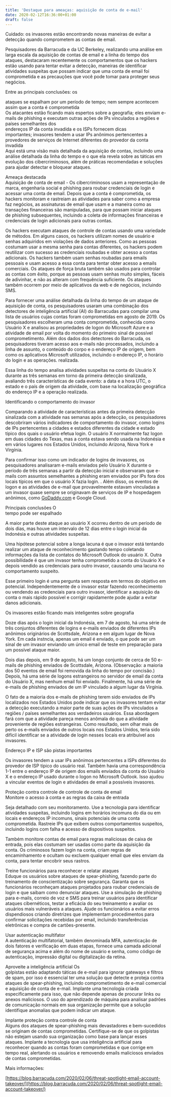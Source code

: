 ```yaml
---
title: 'Destaque para ameaças: aquisição de conta de e-mail'
date: 2020-02-12T16:36:00+01:00
draft: false
---
```


Cuidado: os invasores estão encontrando novas maneiras de evitar a detecção quando comprometem as contas de email.  
  
Pesquisadores da Barracuda e da UC Berkeley, realizando uma análise em larga escala da aquisição de contas de email e a linha do tempo dos ataques, destacaram recentemente os comportamentos que os hackers estão usando para tentar evitar a detecção, maneiras de identificar atividades suspeitas que possam indicar que uma conta de email foi comprometida e as precauções que você pode tomar para proteger seus negócios.  
  
Entre as principais conclusões: os  
  
ataques se espalham por um período de tempo; nem sempre acontecem assim que a conta é comprometida  
Os atacantes estão ficando mais espertos sobre a geografia; eles enviam e-mails de phishing e executam outras ações de IPs vinculados a regiões e países semelhantes dos  
endereços IP da conta invadida e os ISPs fornecem dicas importantes; invasores tendem a usar IPs anônimos pertencentes a provedores de serviços de Internet diferentes do provedor da conta invadida  
Aqui está uma visão mais detalhada da aquisição de contas, incluindo uma análise detalhada da linha do tempo e o que ela revela sobre as táticas em evolução dos cibercriminosos, além de práticas recomendadas e soluções para ajudar detectar e bloquear ataques.  
  
Ameaça destacada  
Aquisição de conta de email - Os cibercriminosos usam a representação de marca, engenharia social e phishing para roubar credenciais de login e acessar uma conta de email. Depois que a conta é comprometida, os hackers monitoram e rastreiam as atividades para saber como a empresa faz negócios, as assinaturas de email que usam e a maneira como as transações financeiras são manipuladas, para que possam iniciar ataques de phishing subsequentes, incluindo a coleta de informações financeiras e credenciais de login adicionais para outras contas.  
  
Os hackers executam ataques de controle de contas usando uma variedade de métodos. Em alguns casos, os hackers utilizam nomes de usuário e senhas adquiridos em violações de dados anteriores. Como as pessoas costumam usar a mesma senha para contas diferentes, os hackers podem reutilizar com sucesso as credenciais roubadas e obter acesso a contas adicionais. Os hackers também usam senhas roubadas para emails pessoais e usam acesso a essa conta para tentar obter acesso a emails comerciais. Os ataques de força bruta também são usados ​​para controlar as contas com êxito, porque as pessoas usam senhas muito simples, fáceis de adivinhar, e não as alteram com frequência suficiente. Os ataques também ocorrem por meio de aplicativos da web e de negócios, incluindo SMS.  
  
Para fornecer uma análise detalhada da linha do tempo de um ataque de aquisição de conta, os pesquisadores usaram uma combinação dos detectores de inteligência artificial (AI) do Barracudas para compilar uma lista de usuários cujas contas foram comprometidas em agosto de 2019. Os pesquisadores escolheram uma conta comprometida, conhecida como Usuário X e analisou as propriedades de logon do Microsoft Azure e a atividade de email por volta do momento do primeiro sinal de possível comprometimento. Além dos dados dos detectores do Barracuda, os pesquisadores tiveram acesso aos e-mails não processados, incluindo a linha de assunto, o conteúdo do corpo e o endereço IP de origem, bem como os aplicativos Microsoft utilizados, incluindo o endereço IP, o horário do login e as operações. realizada.  
  
Essa linha do tempo analisa atividades suspeitas na conta do Usuário X durante as três semanas em torno da primeira detecção sinalizada, avaliando três características de cada evento: a data e a hora UTC, o estado e o país de origem da atividade, com base na localização geográfica do endereço IP e a operação realizada.  
  
Identificando o comportamento do invasor  
  
Comparando a atividade de características antes da primeira detecção sinalizada com a atividade nas semanas após a detecção, os pesquisadores descobriram vários indicadores de comportamento do invasor, como logins de IPs pertencentes a cidades e estados diferentes da cidade e estado típico dos quais o usuário efetua login. O usuário X normalmente faz logon em duas cidades do Texas, mas a conta estava sendo usada na Indonésia e em vários lugares nos Estados Unidos, incluindo Arizona, Nova York e Virgínia.  
  
Para confirmar isso como um indicador de logins de invasores, os pesquisadores analisaram e-mails enviados pelo Usuário X durante o período de três semanas a partir da detecção inicial e observaram que e-mails com assuntos semelhantes a phishing eram enviados por IPs fora dos locais típicos em que o usuário X fazia login. . Além disso, os eventos de logon e as atividades de e-mail que provavelmente estavam vinculadas a um invasor quase sempre se originavam de serviços de IP e hospedagem anônimos, como [GoDaddy.com](http://godaddy.com/) e Google Cloud.  
  
Principais conclusões O  
tempo pode ser espalhado  
  
A maior parte deste ataque ao usuário X ocorreu dentro de um período de dois dias, mas houve um intervalo de 12 dias entre o login inicial da Indonésia e outras atividades suspeitas.  
  
Uma hipótese potencial sobre a longa lacuna é que o invasor está tentando realizar um ataque de reconhecimento gastando tempo coletando informações da lista de contatos do Microsoft Outlook do usuário X. Outra possibilidade é que um invasor tenha comprometido a conta do Usuário X e depois vendido as credenciais para outro invasor, causando uma lacuna no comportamento suspeito.  
  
Esse primeiro login é uma pergunta sem resposta em termos do objetivo em potencial. Independentemente de o invasor estar fazendo reconhecimento ou vendendo as credenciais para outro invasor, identificar a aquisição da conta o mais rápido possível e corrigir rapidamente pode ajudar a evitar danos adicionais.  
  
Os invasores estão ficando mais inteligentes sobre geografia  
  
Doze dias após o login inicial da Indonésia, em 7 de agosto, há uma série de três conjuntos diferentes de logins e e-mails enviados de diferentes IPs anônimos originários de Scottsdale, Arizona e em algum lugar de Nova York. Em cada instncia, apenas um email é enviado, o que pode ser um sinal de um invasor enviando um único email de teste em preparação para um possível ataque maior.  
  
Dois dias depois, em 9 de agosto, há um longo conjunto de cerca de 50 e-mails de phishing enviados de Scottsdale, Arizona. (Observação: a maioria dos 50 eventos de email foi removida da linha do tempo por concisão.) Depois, há uma série de logons estrangeiros no servidor de email da conta do Usuário X, mas nenhum email foi enviado. Finalmente, há uma série de e-mails de phishing enviados de um IP vinculado a algum lugar da Virgínia.  
  
O fato de a maioria dos e-mails de phishing terem sido enviados de IPs localizados nos Estados Unidos pode indicar que os invasores tentam evitar a detecção executando a maior parte de suas ações de IPs vinculados a regiões / países semelhantes aos verdadeiros usuários. Essa abordagem fará com que a atividade pareça menos anômala do que a atividade proveniente de regiões estrangeiras. Como resultado, sem olhar mais de perto os e-mails enviados de outros locais nos Estados Unidos, teria sido difícil identificar se a atividade de login nesses locais era atribuível aos invasores.  
  
Endereço IP e ISP são pistas importantes  
  
Os invasores tendem a usar IPs anônimos pertencentes a ISPs diferentes do provedor de ISP típico do usuário real. Também havia uma correspondência 1-1 entre o endereço IP de origem dos emails enviados da conta do Usuário X e o endereço IP usado durante o logon no Microsoft Outlook. Isso ajudou a vincular eventos de login e atividades de email a possíveis invasores.  
  
Proteção contra controle de controle de conta de email  
Monitore o acesso à conta e as regras da caixa de entrada  
  
Seja detalhado com seu monitoramento. Use a tecnologia para identificar atividades suspeitas, incluindo logins em horários incomuns do dia ou em locais e endereços IP incomuns, sinais potenciais de uma conta comprometida. Rastreie IPs que exibem outros comportamentos suspeitos, incluindo logins com falha e acesso de dispositivos suspeitos.  
  
Também monitore contas de email para regras maliciosas de caixa de entrada, pois elas costumam ser usadas como parte da aquisição da conta. Os criminosos fazem login na conta, criam regras de encaminhamento e ocultam ou excluem qualquer email que eles enviam da conta, para tentar encobrir seus rastros.  
  
Treine funcionários para reconhecer e relatar ataques  
Eduque os usuários sobre ataques de spear-phishing, fazendo parte do treinamento de conscientização sobre segurança. Garanta que os funcionários reconheçam ataques projetados para roubar credenciais de login e que saibam como denunciar ataques. Use a simulação de phishing para e-mails, correio de voz e SMS para treinar usuários para identificar ataques cibernéticos, testar a eficácia do seu treinamento e avaliar os usuários mais vulneráveis ​​a ataques. Ajude os funcionários a evitar erros dispendiosos criando diretrizes que implementam procedimentos para confirmar solicitações recebidas por email, incluindo transferências eletrônicas e compra de cartões-presente.  
  
Usar autenticação multifator  
A autenticação multifatorial, também denominada MFA, autenticação de dois fatores e verificação em duas etapas, fornece uma camada adicional de segurança acima e além do nome de usuário e senha, como código de autenticação, impressão digital ou digitalização da retina.  
  
Aproveite a inteligência artificial Os  
golpistas estão adaptando táticas de e-mail para ignorar gateways e filtros de spam, por isso é essencial ter uma solução que detecte e proteja contra ataques de spear-phishing, incluindo comprometimento de e-mail comercial e aquisição de conta de e-mail. Implante uma tecnologia criada especificamente para isso, que não depende apenas de procurar links ou anexos maliciosos. O uso do aprendizado de máquina para analisar padrões de comunicação normais em sua organização permite que a solução identifique anomalias que podem indicar um ataque.  
  
Implante proteção contra controle de conta  
Alguns dos ataques de spear-phishing mais devastadores e bem-sucedidos se originam de contas comprometidas. Certifique-se de que os golpistas não estejam usando sua organização como base para lançar esses ataques. Implante a tecnologia que usa inteligência artificial para reconhecer quando as contas foram comprometidas e que corrige em tempo real, alertando os usuários e removendo emails maliciosos enviados de contas comprometidas.

Mais informações:

[https://blog.barracuda.com/2020/02/06/threat-spotlight-email-account-takeover/](https://blog.barracuda.com/2020/02/06/threat-spotlight-email-account-takeover/)